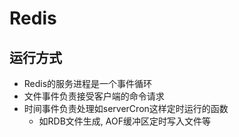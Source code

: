 # Redis

## 运行方式

* Redis的服务进程是一个事件循环
* 文件事件负责接受客户端的命令请求
* 时间事件负责处理如serverCron这样定时运行的函数
  * 如RDB文件生成, AOF缓冲区定时写入文件等
